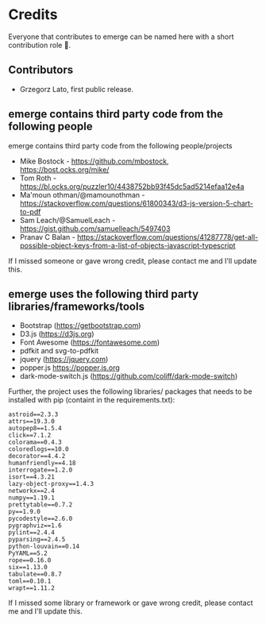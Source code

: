 Credits
=======

Everyone that contributes to emerge can be named here with a short contribution role 🥂.

## Contributors

- Grzegorz Lato, first public release.


## emerge contains third party code from the following people 

emerge contains third party code from the following people/projects

- Mike Bostock - https://github.com/mbostock, https://bost.ocks.org/mike/
- Tom Roth - https://bl.ocks.org/puzzler10/4438752bb93f45dc5ad5214efaa12e4a
- Ma'moun othman/@mamounothman - https://stackoverflow.com/questions/61800343/d3-js-version-5-chart-to-pdf
- Sam Leach/@SamuelLeach - https://gist.github.com/samuelleach/5497403
- Pranav C Balan - https://stackoverflow.com/questions/41287778/get-all-possible-object-keys-from-a-list-of-objects-javascript-typescript

If I missed someone or gave wrong credit, please contact me and I'll update this.


## emerge uses the following third party libraries/frameworks/tools

- Bootstrap (https://getbootstrap.com)
- D3.js (https://d3js.org)
- Font Awesome (https://fontawesome.com)
- pdfkit and svg-to-pdfkit
- jquery (https://jquery.com)
- popper.js https://popper.js.org
- dark-mode-switch.js (https://github.com/coliff/dark-mode-switch)

Further, the project uses the following libraries/ packages that needs to be installed with pip (containt in the requirements.txt):

```
astroid==2.3.3
attrs==19.3.0
autopep8==1.5.4
click==7.1.2
colorama==0.4.3
coloredlogs==10.0
decorator==4.4.2
humanfriendly==4.18
interrogate==1.2.0
isort==4.3.21
lazy-object-proxy==1.4.3
networkx==2.4
numpy==1.19.1
prettytable==0.7.2
py==1.9.0
pycodestyle==2.6.0
pygraphviz==1.6
pylint==2.4.4
pyparsing==2.4.5
python-louvain==0.14
PyYAML==5.2
rope==0.16.0
six==1.13.0
tabulate==0.8.7
toml==0.10.1
wrapt==1.11.2
```

If I missed some library or framework or gave wrong credit, please contact me and I'll update this.
